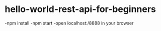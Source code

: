 ﻿# hello-world-rest-api-for-beginners


-npm install
-npm start
-open localhost:/8888 in your browser
